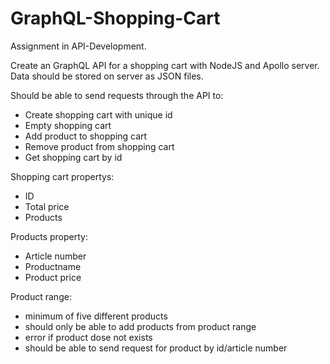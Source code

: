 ﻿# GraphQL-Shopping-Cart
 
 Assignment in API-Development.
 
 Create an GraphQL API for a shopping cart with NodeJS and Apollo server. Data should be stored on server as JSON files. 
 
 Should be able to send requests through the API to:
 - Create shopping cart with unique id
 - Empty shopping cart
 - Add product to shopping cart
 - Remove product from shopping cart
 - Get shopping cart by id
 
 Shopping cart propertys:
 - ID
 - Total price
 - Products
 
 Products property:
 - Article number
 - Productname
 - Product price

Product range:
- minimum of five different products
- should only be able to add products from product range
- error if product dose not exists
- should be able to send request for product by id/article number
